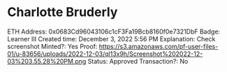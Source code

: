 # Charlotte Bruderly

ETH Address: 0x0683Cd96043106c1cF3Fa19Bcb8160f0e7321DbF
Badge: Learner III
Created time: December 3, 2022 5:56 PM
Explanation: Check screenshot
Minted?: Yes
Proof: https://s3.amazonaws.com/pf-user-files-01/u-83656/uploads/2022-12-03/ql13x9h/Screenshot%202022-12-03%203.55.28%20PM.png
Status: Approved
Transaction?: No